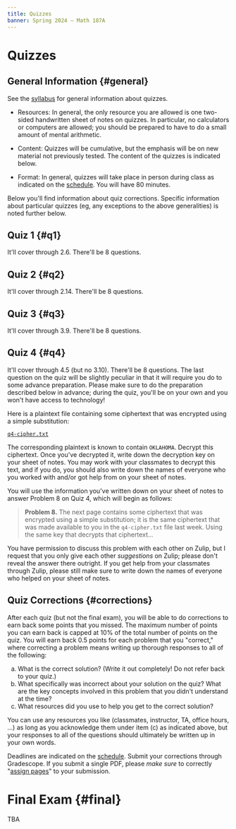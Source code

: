```yaml
---
title: Quizzes
banner: Spring 2024 — Math 187A
---
```


# Quizzes

## General Information {#general}

See the [syllabus](syllabus#quizzes) for general information about quizzes. 

* Resources: In general, the only resource you are allowed is one two-sided handwritten sheet of notes on quizzes. In particular, no calculators or computers are allowed; you should be prepared to have to do a small amount of mental arithmetic. 

* Content: Quizzes will be cumulative, but the emphasis will be on new material not previously tested. The content of the quizzes is indicated below. 

* Format: In general, quizzes will take place in person during class as indicated on the [schedule](index#schedule). You will have 80 minutes. 

Below you'll find information about quiz corrections. Specific information about particular quizzes (eg, any exceptions to the above generalities) is noted further below.

## Quiz 1 {#q1}

It'll cover through 2.6. There'll be 8 questions. 

## Quiz 2 {#q2}

It'll cover through 2.14. There'll be 8 questions. 

## Quiz 3 {#q3}

It'll cover through 3.9. There'll be 8 questions. 

## Quiz 4 {#q4}

It'll cover through 4.5 (but no 3.10). There'll be 8 questions. The last question on the quiz will be slightly peculiar in that it will require you do to some advance preparation. Please make sure to do the preparation described below in advance; during the quiz, you'll be on your own and you won't have access to technology!

Here is a plaintext file containing some ciphertext that was encrypted using a simple substitution: 

[`q4-cipher.txt`](q4-cipher.txt)

The corresponding plaintext is known to contain `OKLAHOMA`. Decrypt this ciphertext. Once you've decrypted it, write down the decryption key on your sheet of notes. You may work with your classmates to decrypt this text, and if you do, you should also write down the names of everyone who you worked with and/or got help from on your sheet of notes. 

You will use the information you've written down on your sheet of notes to answer Problem 8 on Quiz 4, which will begin as follows:
    
> **Problem 8.** The next page contains some ciphertext that was encrypted using a simple substitution; it is the same ciphertext that was made available to you in the `q4-cipher.txt` file last week. Using the same key that decrypts that ciphertext...

You have permission to discuss this problem with each other on Zulip, but I request that you only give each other *suggestions* on Zulip; please don't reveal the answer there outright. If you get help from your classmates through Zulip, please still make sure to write down the names of everyone who helped on your sheet of notes. 

## Quiz Corrections {#corrections}

After each quiz (but not the final exam), you will be able to do corrections to earn back some points that you missed. The maximum number of points you can earn back is capped at 10% of the total number of points on the quiz. You will earn back 0.5 points for each problem that you "correct," where correcting a problem means writing up thorough responses to all of the following: 

<ol style="list-style-type:lower-alpha">
<li>What is the correct solution? (Write it out completely! Do not refer back to your quiz.)</li>
<li>What specifically was incorrect about your solution on the quiz? What are the key concepts involved in this problem that you didn't understand at the time?</li>
<li>What resources did you use to help you get to the correct solution?</li>
</ol>

You can use any resources you like (classmates, instructor, TA, office hours, ...) as long as you acknowledge them under item (c) as indicated above, but your responses to all of the questions should ultimately be written up in your own words. 

Deadlines are indicated on the [schedule](index#schedule). Submit your corrections through Gradescope. If you submit a single PDF, please *make sure* to correctly "[assign pages](https://help.gradescope.com/article/ccbpppziu9-student-submit-work)" to your submission.

# Final Exam {#final}

TBA
